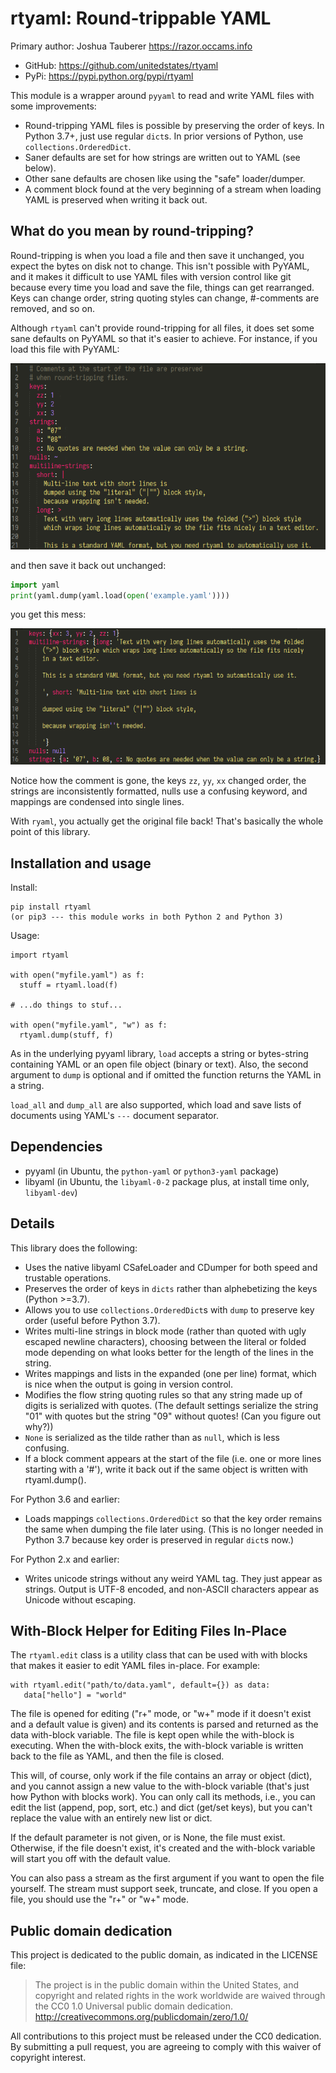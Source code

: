 rtyaml: Round-trippable YAML
============================

Primary author: Joshua Tauberer <https://razor.occams.info>

-   GitHub: <https://github.com/unitedstates/rtyaml>
-   PyPi: <https://pypi.python.org/pypi/rtyaml>

This module is a wrapper around `pyyaml` to read and write YAML files with some improvements:

-   Round-tripping YAML files is possible by preserving the order of keys. In Python 3.7+, just use regular `dict`s. In prior versions of Python, use `collections.OrderedDict`.
-   Saner defaults are set for how strings are written out to YAML (see below).
-   Other sane defaults are chosen like using the "safe" loader/dumper.
-   A comment block found at the very beginning of a stream when loading YAML is preserved when writing it back out.

## What do you mean by round-tripping?

Round-tripping is when you load a file and then save it unchanged, you expect the bytes on disk not to change. This isn't possible with PyYAML, and it makes it difficult to use YAML files with version control like git because every time you load and save the file, things can get rearranged. Keys can change order, string quoting styles can change, #-comments are removed, and so on.

Although `rtyaml` can't provide round-tripping for all files, it does set some sane defaults on PyYAML so that it's easier to achieve. For instance, if you load this file with PyYAML:

![](screenshots/rtyaml.png)

and then save it back out unchanged:

```python
import yaml
print(yaml.dump(yaml.load(open('example.yaml'))))
```

you get this mess:

![](screenshots/without-rtyaml.png)

Notice how the comment is gone, the keys `zz`, `yy`, `xx` changed order, the strings are inconsistently formatted, nulls use a confusing keyword, and mappings are condensed into single lines.

With `ryaml`, you actually get the original file back! That's basically the whole point of this library.


## Installation and usage

Install:

    pip install rtyaml
    (or pip3 --- this module works in both Python 2 and Python 3)

Usage:

    import rtyaml
    
    with open("myfile.yaml") as f:
      stuff = rtyaml.load(f)
    
    # ...do things to stuf...
    
    with open("myfile.yaml", "w") as f:
      rtyaml.dump(stuff, f)

As in the underlying pyyaml library, `load` accepts a string or bytes-string containing YAML or an open file object (binary or text). Also, the second argument to `dump` is optional and if omitted the function returns the YAML in a string.

`load_all` and `dump_all` are also supported, which load and save lists of documents using YAML's `---` document separator.

Dependencies
------------

-   pyyaml (in Ubuntu, the `python-yaml` or `python3-yaml` package)
-   libyaml (in Ubuntu, the `libyaml-0-2` package plus, at install time only, `libyaml-dev`)

Details
-------

This library does the following:

-   Uses the native libyaml CSafeLoader and CDumper for both speed and trustable operations.
-   Preserves the order of keys in `dicts` rather than alphebetizing the keys (Python >=3.7).
-   Allows you to use `collections.OrderedDict`s with `dump` to preserve key order (useful before Python 3.7).
-   Writes multi-line strings in block mode (rather than quoted with ugly escaped newline characters), choosing between the literal or folded mode depending on what looks better for the length of the lines in the string.
-   Writes mappings and lists in the expanded (one per line) format, which is nice when the output is going in version control.
-   Modifies the flow string quoting rules so that any string made up of digits is serialized with quotes. (The default settings serialize the string "01" with quotes but the string "09" without quotes! (Can you figure out why?))
-   `None` is serialized as the tilde rather than as `null`, which is less confusing.
-   If a block comment appears at the start of the file (i.e. one or more lines starting with a '#'), write it back out if the same object is written with rtyaml.dump().

For Python 3.6 and earlier:

-   Loads mappings `collections.OrderedDict` so that the key order remains the same when dumping the file later using. (This is no longer needed in Python 3.7 because key order is preserved in regular `dict`s now.)

For Python 2.x and earlier:

-   Writes unicode strings without any weird YAML tag. They just appear as strings. Output is UTF-8 encoded, and non-ASCII characters appear as Unicode without escaping.

With-Block Helper for Editing Files In-Place
--------------------------------------------

The `rtyaml.edit` class is a utility class that can be used with with blocks that makes it easier to edit YAML files in-place. For example:

```
with rtyaml.edit("path/to/data.yaml", default={}) as data:  
   data["hello"] = "world"
```

The file is opened for editing ("r+" mode, or "w+" mode if it doesn't exist and a default value is given) and its contents is parsed and returned as the data with-block variable. The file is kept open while the with-block is executing. When the with-block exits, the with-block variable is written back to the file as YAML, and then the file is closed.

This will, of course, only work if the file contains an array or object (dict), and you cannot assign a new value to the with-block variable (that's just how Python with blocks work). You can only call its methods, i.e., you can edit the list (append, pop, sort, etc.) and dict (get/set keys), but you can't replace the value with an entirely new list or dict.

If the default parameter is not given, or is None, the file must exist. Otherwise, if the file doesn't exist, it's created and the with-block variable will start you off with the default value.

You can also pass a stream as the first argument if you want to open the file yourself. The stream must support seek, truncate, and close. If you open a file, you should use the "r+" or "w+" mode.

Public domain dedication
------------------------

This project is dedicated to the public domain, as indicated in the LICENSE file:

> The project is in the public domain within the United States, and copyright and related rights in the work worldwide are waived through the CC0 1.0 Universal public domain dedication. <http://creativecommons.org/publicdomain/zero/1.0/>

All contributions to this project must be released under the CC0 dedication. By submitting a pull request, you are agreeing to comply with this waiver of copyright interest.
